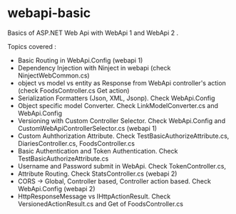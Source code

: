 # webapi-basic
Basics of ASP.NET Web Api with WebApi 1 and WebApi 2 .

Topics covered : 
* Basic Routing in WebApi.Config (webapi 1)
* Dependency Injection with Ninject in webapi (check NinjectWebCommon.cs)
* object vs model vs entity as Response from WebApi controller's action (check FoodsController.cs Get action)
* Serialization Formatters (Json, XML, Jsonp). Check WebApi.Config
* Object specific model Converter. Check LinkModelConverter.cs and WebApi.Config
* Versioning with Custom Controller Selector. Check WebApi.Config and CustomWebApiControllerSelector.cs (webapi 1)
* Custom Auhthorization Attribute. Check TestBasicAuthorizeAttribute.cs, DiariesController.cs, FoodsController.cs
* Basic Authentication and Token Authentication. Check TestBasicAuthorizeAttribute.cs
* Username and Password submit in WebApi. Check TokenController.cs, 
* Attribute Routing. Check StatsController.cs (webapi 2)
* CORS -> Global, Controller based, Controller action based. Check WebApi.Config (webapi 2)
* HttpResponseMessage vs IHttpActionResult. Check VersionedActionResult.cs and Get of FoodsController.cs
